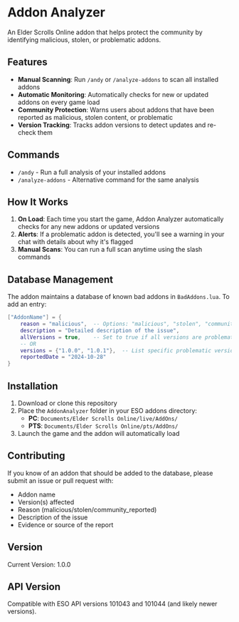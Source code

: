 # Addon Analyzer

An Elder Scrolls Online addon that helps protect the community by identifying malicious, stolen, or problematic addons.

## Features

- **Manual Scanning**: Run `/andy` or `/analyze-addons` to scan all installed addons
- **Automatic Monitoring**: Automatically checks for new or updated addons on every game load
- **Community Protection**: Warns users about addons that have been reported as malicious, stolen content, or problematic
- **Version Tracking**: Tracks addon versions to detect updates and re-check them

## Commands

- `/andy` - Run a full analysis of your installed addons
- `/analyze-addons` - Alternative command for the same analysis

## How It Works

1. **On Load**: Each time you start the game, Addon Analyzer automatically checks for any new addons or updated versions
2. **Alerts**: If a problematic addon is detected, you'll see a warning in your chat with details about why it's flagged
3. **Manual Scans**: You can run a full scan anytime using the slash commands

## Database Management

The addon maintains a database of known bad addons in `BadAddons.lua`. To add an entry:

```lua
["AddonName"] = {
    reason = "malicious",  -- Options: "malicious", "stolen", "community_reported"
    description = "Detailed description of the issue",
    allVersions = true,    -- Set to true if all versions are problematic
    -- OR
    versions = {"1.0.0", "1.0.1"},  -- List specific problematic versions
    reportedDate = "2024-10-28"
}
```

## Installation

1. Download or clone this repository
2. Place the `AddonAnalyzer` folder in your ESO addons directory:
   - **PC**: `Documents/Elder Scrolls Online/live/AddOns/`
   - **PTS**: `Documents/Elder Scrolls Online/pts/AddOns/`
3. Launch the game and the addon will automatically load

## Contributing

If you know of an addon that should be added to the database, please submit an issue or pull request with:
- Addon name
- Version(s) affected
- Reason (malicious/stolen/community_reported)
- Description of the issue
- Evidence or source of the report

## Version

Current Version: 1.0.0

## API Version

Compatible with ESO API versions 101043 and 101044 (and likely newer versions).
